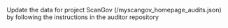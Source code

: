 Update the data for project ScanGov (/myscangov_homepage_audits.json) by following the instructions in the auditor repository